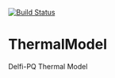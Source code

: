 [![Build Status](https://travis-ci.com/DelfiSpace/ThermalModel.svg?branch=UnitTest)](https://travis-ci.com/DelfiSpace/ThermalModel)

# ThermalModel
Delfi-PQ Thermal Model
